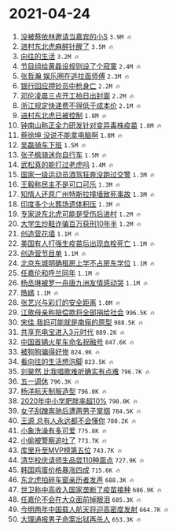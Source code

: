 # 2021-04-24

1. [没被蔡依林邀请当嘉宾的小S](https://s.weibo.com/weibo?q=%23%E6%B2%A1%E8%A2%AB%E8%94%A1%E4%BE%9D%E6%9E%97%E9%82%80%E8%AF%B7%E5%BD%93%E5%98%89%E5%AE%BE%E7%9A%84%E5%B0%8FS%23&Refer=top) `3.9M 🔥`
1. [进村东北虎麻醉针醒了](https://s.weibo.com/weibo?q=%23%E8%BF%9B%E6%9D%91%E4%B8%9C%E5%8C%97%E8%99%8E%E9%BA%BB%E9%86%89%E9%92%88%E9%86%92%E4%BA%86%23&Refer=top) `3.5M 🔥`
1. [向往的生活](https://s.weibo.com/weibo?q=%E5%90%91%E5%BE%80%E7%9A%84%E7%94%9F%E6%B4%BB&Refer=top) `3.2M 🔥`
1. [节目组给黄磊设规则设了个寂寞](https://s.weibo.com/weibo?q=%23%E8%8A%82%E7%9B%AE%E7%BB%84%E7%BB%99%E9%BB%84%E7%A3%8A%E8%AE%BE%E8%A7%84%E5%88%99%E8%AE%BE%E4%BA%86%E4%B8%AA%E5%AF%82%E5%AF%9E%23&Refer=top) `2.4M 🔥`
1. [张哲瀚 娱乐圈在逃拉面师傅](https://s.weibo.com/weibo?q=%E5%BC%A0%E5%93%B2%E7%80%9A%20%E5%A8%B1%E4%B9%90%E5%9C%88%E5%9C%A8%E9%80%83%E6%8B%89%E9%9D%A2%E5%B8%88%E5%82%85&Refer=top) `2.3M 🔥`
1. [银行回应押钞员中枪身亡](https://s.weibo.com/weibo?q=%23%E9%93%B6%E8%A1%8C%E5%9B%9E%E5%BA%94%E6%8A%BC%E9%92%9E%E5%91%98%E4%B8%AD%E6%9E%AA%E8%BA%AB%E4%BA%A1%23&Refer=top) `2.2M 🔥`
1. [邓伦凌晨三点开工拍日出封面](https://s.weibo.com/weibo?q=%23%E9%82%93%E4%BC%A6%E5%87%8C%E6%99%A8%E4%B8%89%E7%82%B9%E5%BC%80%E5%B7%A5%E6%8B%8D%E6%97%A5%E5%87%BA%E5%B0%81%E9%9D%A2%23&Refer=top) `2.2M 🔥`
1. [浙江规定快递费不得低于成本价](https://s.weibo.com/weibo?q=%23%E6%B5%99%E6%B1%9F%E8%A7%84%E5%AE%9A%E5%BF%AB%E9%80%92%E8%B4%B9%E4%B8%8D%E5%BE%97%E4%BD%8E%E4%BA%8E%E6%88%90%E6%9C%AC%E4%BB%B7%23&Refer=top) `2.1M 🔥`
1. [进村东北虎已被控制](https://s.weibo.com/weibo?q=%23%E8%BF%9B%E6%9D%91%E4%B8%9C%E5%8C%97%E8%99%8E%E5%B7%B2%E8%A2%AB%E6%8E%A7%E5%88%B6%23&Refer=top) `1.8M 🔥`
1. [钟南山称正全力研发针对变异毒株疫苗](https://s.weibo.com/weibo?q=%23%E9%92%9F%E5%8D%97%E5%B1%B1%E7%A7%B0%E6%AD%A3%E5%85%A8%E5%8A%9B%E7%A0%94%E5%8F%91%E9%92%88%E5%AF%B9%E5%8F%98%E5%BC%82%E6%AF%92%E6%A0%AA%E7%96%AB%E8%8B%97%23&Refer=top) `1.8M 🔥`
1. [蔡徐坤 没说不能拿电脑啊](https://s.weibo.com/weibo?q=%E8%94%A1%E5%BE%90%E5%9D%A4%20%E6%B2%A1%E8%AF%B4%E4%B8%8D%E8%83%BD%E6%8B%BF%E7%94%B5%E8%84%91%E5%95%8A&Refer=top) `1.8M 🔥`
1. [吴磊骑车下班](https://s.weibo.com/weibo?q=%23%E5%90%B4%E7%A3%8A%E9%AA%91%E8%BD%A6%E4%B8%8B%E7%8F%AD%23&Refer=top) `1.5M 🔥`
1. [张子枫骑迷你自行车](https://s.weibo.com/weibo?q=%23%E5%BC%A0%E5%AD%90%E6%9E%AB%E9%AA%91%E8%BF%B7%E4%BD%A0%E8%87%AA%E8%A1%8C%E8%BD%A6%23&Refer=top) `1.5M 🔥`
1. [武松真的能打过老虎吗](https://s.weibo.com/weibo?q=%23%E6%AD%A6%E6%9D%BE%E7%9C%9F%E7%9A%84%E8%83%BD%E6%89%93%E8%BF%87%E8%80%81%E8%99%8E%E5%90%97%23&Refer=top) `1.4M 🔥`
1. [国家一级运动员酒驾狂奔没跑过交警](https://s.weibo.com/weibo?q=%E5%9B%BD%E5%AE%B6%E4%B8%80%E7%BA%A7%E8%BF%90%E5%8A%A8%E5%91%98%E9%85%92%E9%A9%BE%E7%8B%82%E5%A5%94%E6%B2%A1%E8%B7%91%E8%BF%87%E4%BA%A4%E8%AD%A6&Refer=top) `1.3M 🔥`
1. [王毅称民主不是可口可乐](https://s.weibo.com/weibo?q=%23%E7%8E%8B%E6%AF%85%E7%A7%B0%E6%B0%91%E4%B8%BB%E4%B8%8D%E6%98%AF%E5%8F%AF%E5%8F%A3%E5%8F%AF%E4%B9%90%23&Refer=top) `1.3M 🔥`
1. [知情人还原广州特斯拉撞墙致死事故](https://s.weibo.com/weibo?q=%E7%9F%A5%E6%83%85%E4%BA%BA%E8%BF%98%E5%8E%9F%E5%B9%BF%E5%B7%9E%E7%89%B9%E6%96%AF%E6%8B%89%E6%92%9E%E5%A2%99%E8%87%B4%E6%AD%BB%E4%BA%8B%E6%95%85&Refer=top) `1.3M 🔥`
1. [印度多个火葬场遗体积压](https://s.weibo.com/weibo?q=%23%E5%8D%B0%E5%BA%A6%E5%A4%9A%E4%B8%AA%E7%81%AB%E8%91%AC%E5%9C%BA%E9%81%97%E4%BD%93%E7%A7%AF%E5%8E%8B%23&Refer=top) `1.3M 🔥`
1. [专家说东北虎可能是受伤后进村](https://s.weibo.com/weibo?q=%23%E4%B8%93%E5%AE%B6%E8%AF%B4%E4%B8%9C%E5%8C%97%E8%99%8E%E5%8F%AF%E8%83%BD%E6%98%AF%E5%8F%97%E4%BC%A4%E5%90%8E%E8%BF%9B%E6%9D%91%23&Refer=top) `1.2M 🔥`
1. [大学生炒鞋诈骗百万获刑10年半](https://s.weibo.com/weibo?q=%23%E5%A4%A7%E5%AD%A6%E7%94%9F%E7%82%92%E9%9E%8B%E8%AF%88%E9%AA%97%E7%99%BE%E4%B8%87%E8%8E%B7%E5%88%9110%E5%B9%B4%E5%8D%8A%23&Refer=top) `1.2M 🔥`
1. [创造营花墙](https://s.weibo.com/weibo?q=%E5%88%9B%E9%80%A0%E8%90%A5%E8%8A%B1%E5%A2%99&Refer=top) `1.1M 🔥`
1. [美国有人打强生疫苗后出现血栓死亡](https://s.weibo.com/weibo?q=%23%E7%BE%8E%E5%9B%BD%E6%9C%89%E4%BA%BA%E6%89%93%E5%BC%BA%E7%94%9F%E7%96%AB%E8%8B%97%E5%90%8E%E5%87%BA%E7%8E%B0%E8%A1%80%E6%A0%93%E6%AD%BB%E4%BA%A1%23&Refer=top) `1.1M 🔥`
1. [创造营节目单](https://s.weibo.com/weibo?q=%E5%88%9B%E9%80%A0%E8%90%A5%E8%8A%82%E7%9B%AE%E5%8D%95&Refer=top) `1.1M 🔥`
1. [北京东城明确租房上学不占房东学位](https://s.weibo.com/weibo?q=%23%E5%8C%97%E4%BA%AC%E4%B8%9C%E5%9F%8E%E6%98%8E%E7%A1%AE%E7%A7%9F%E6%88%BF%E4%B8%8A%E5%AD%A6%E4%B8%8D%E5%8D%A0%E6%88%BF%E4%B8%9C%E5%AD%A6%E4%BD%8D%23&Refer=top) `1.1M 🔥`
1. [任嘉伦和呼兰同年](https://s.weibo.com/weibo?q=%23%E4%BB%BB%E5%98%89%E4%BC%A6%E5%92%8C%E5%91%BC%E5%85%B0%E5%90%8C%E5%B9%B4%23&Refer=top) `1.1M 🔥`
1. [杨丞琳被罗一舟唐九洲友情感动哭](https://s.weibo.com/weibo?q=%23%E6%9D%A8%E4%B8%9E%E7%90%B3%E8%A2%AB%E7%BD%97%E4%B8%80%E8%88%9F%E5%94%90%E4%B9%9D%E6%B4%B2%E5%8F%8B%E6%83%85%E6%84%9F%E5%8A%A8%E5%93%AD%23&Refer=top) `1.1M 🔥`
1. [皓嫣](https://s.weibo.com/weibo?q=%E7%9A%93%E5%AB%A3&Refer=top) `1.1M 🔥`
1. [张艺兴与彩灯的安全距离](https://s.weibo.com/weibo?q=%23%E5%BC%A0%E8%89%BA%E5%85%B4%E4%B8%8E%E5%BD%A9%E7%81%AF%E7%9A%84%E5%AE%89%E5%85%A8%E8%B7%9D%E7%A6%BB%23&Refer=top) `1.0M 🔥`
1. [江歌母亲称赔偿款将全部捐给社会](https://s.weibo.com/weibo?q=%23%E6%B1%9F%E6%AD%8C%E6%AF%8D%E4%BA%B2%E7%A7%B0%E8%B5%94%E5%81%BF%E6%AC%BE%E5%B0%86%E5%85%A8%E9%83%A8%E6%8D%90%E7%BB%99%E7%A4%BE%E4%BC%9A%23&Refer=top) `996.5K 🔥`
1. [宋佳 我妈可能就是南俪的原型](https://s.weibo.com/weibo?q=%E5%AE%8B%E4%BD%B3%20%E6%88%91%E5%A6%88%E5%8F%AF%E8%83%BD%E5%B0%B1%E6%98%AF%E5%8D%97%E4%BF%AA%E7%9A%84%E5%8E%9F%E5%9E%8B&Refer=top) `988.5K 🔥`
1. [共享充电宝进入3元时代](https://s.weibo.com/weibo?q=%23%E5%85%B1%E4%BA%AB%E5%85%85%E7%94%B5%E5%AE%9D%E8%BF%9B%E5%85%A53%E5%85%83%E6%97%B6%E4%BB%A3%23&Refer=top) `889.2K 🔥`
1. [中国首辆火星车命名祝融号](https://s.weibo.com/weibo?q=%23%E4%B8%AD%E5%9B%BD%E9%A6%96%E8%BE%86%E7%81%AB%E6%98%9F%E8%BD%A6%E5%91%BD%E5%90%8D%E7%A5%9D%E8%9E%8D%E5%8F%B7%23&Refer=top) `847.6K 🔥`
1. [被狗狗骗得好惨](https://s.weibo.com/weibo?q=%23%E8%A2%AB%E7%8B%97%E7%8B%97%E9%AA%97%E5%BE%97%E5%A5%BD%E6%83%A8%23&Refer=top) `824.9K 🔥`
1. [看向往的生活想泡脚](https://s.weibo.com/weibo?q=%23%E7%9C%8B%E5%90%91%E5%BE%80%E7%9A%84%E7%94%9F%E6%B4%BB%E6%83%B3%E6%B3%A1%E8%84%9A%23&Refer=top) `823.5K 🔥`
1. [刘昊然 比我唱歌难听确实有点难](https://s.weibo.com/weibo?q=%E5%88%98%E6%98%8A%E7%84%B6%20%E6%AF%94%E6%88%91%E5%94%B1%E6%AD%8C%E9%9A%BE%E5%90%AC%E7%A1%AE%E5%AE%9E%E6%9C%89%E7%82%B9%E9%9A%BE&Refer=top) `796.7K 🔥`
1. [五一调休](https://s.weibo.com/weibo?q=%E4%BA%94%E4%B8%80%E8%B0%83%E4%BC%91&Refer=top) `796.3K 🔥`
1. [杨洋航天制服造型](https://s.weibo.com/weibo?q=%23%E6%9D%A8%E6%B4%8B%E8%88%AA%E5%A4%A9%E5%88%B6%E6%9C%8D%E9%80%A0%E5%9E%8B%23&Refer=top) `796.0K 🔥`
1. [2020年中小学肥胖率超10%](https://s.weibo.com/weibo?q=%232020%E5%B9%B4%E4%B8%AD%E5%B0%8F%E5%AD%A6%E8%82%A5%E8%83%96%E7%8E%87%E8%B6%8510%25%23&Refer=top) `790.0K 🔥`
1. [女子刮蹭奔驰后遭两男子掌掴](https://s.weibo.com/weibo?q=%23%E5%A5%B3%E5%AD%90%E5%88%AE%E8%B9%AD%E5%A5%94%E9%A9%B0%E5%90%8E%E9%81%AD%E4%B8%A4%E7%94%B7%E5%AD%90%E6%8E%8C%E6%8E%B4%23&Refer=top) `784.5K 🔥`
1. [王源 总有人永远都不会懂你](https://s.weibo.com/weibo?q=%E7%8E%8B%E6%BA%90%20%E6%80%BB%E6%9C%89%E4%BA%BA%E6%B0%B8%E8%BF%9C%E9%83%BD%E4%B8%8D%E4%BC%9A%E6%87%82%E4%BD%A0&Refer=top) `780.2K 🔥`
1. [小象洗澡有多可爱](https://s.weibo.com/weibo?q=%E5%B0%8F%E8%B1%A1%E6%B4%97%E6%BE%A1%E6%9C%89%E5%A4%9A%E5%8F%AF%E7%88%B1&Refer=top) `775.8K 🔥`
1. [小偷被警察追吐了](https://s.weibo.com/weibo?q=%23%E5%B0%8F%E5%81%B7%E8%A2%AB%E8%AD%A6%E5%AF%9F%E8%BF%BD%E5%90%90%E4%BA%86%23&Refer=top) `773.7K 🔥`
1. [库里升至MVP榜第五位](https://s.weibo.com/weibo?q=%23%E5%BA%93%E9%87%8C%E5%8D%87%E8%87%B3MVP%E6%A6%9C%E7%AC%AC%E4%BA%94%E4%BD%8D%23&Refer=top) `743.7K 🔥`
1. [清华校庆请师生品尝110种面点](https://s.weibo.com/weibo?q=%E6%B8%85%E5%8D%8E%E6%A0%A1%E5%BA%86%E8%AF%B7%E5%B8%88%E7%94%9F%E5%93%81%E5%B0%9D110%E7%A7%8D%E9%9D%A2%E7%82%B9&Refer=top) `727.9K 🔥`
1. [韩国鸡蛋价格暴涨四成](https://s.weibo.com/weibo?q=%23%E9%9F%A9%E5%9B%BD%E9%B8%A1%E8%9B%8B%E4%BB%B7%E6%A0%BC%E6%9A%B4%E6%B6%A8%E5%9B%9B%E6%88%90%23&Refer=top) `715.6K 🔥`
1. [东北虎拍碎车窗亲历者发声](https://s.weibo.com/weibo?q=%23%E4%B8%9C%E5%8C%97%E8%99%8E%E6%8B%8D%E7%A2%8E%E8%BD%A6%E7%AA%97%E4%BA%B2%E5%8E%86%E8%80%85%E5%8F%91%E5%A3%B0%23&Refer=top) `688.3K 🔥`
1. [世卫称中高收入国家垄断了疫苗接种](https://s.weibo.com/weibo?q=%23%E4%B8%96%E5%8D%AB%E7%A7%B0%E4%B8%AD%E9%AB%98%E6%94%B6%E5%85%A5%E5%9B%BD%E5%AE%B6%E5%9E%84%E6%96%AD%E4%BA%86%E7%96%AB%E8%8B%97%E6%8E%A5%E7%A7%8D%23&Refer=top) `686.9K 🔥`
1. [任嘉伦不会在大众面前掉眼泪](https://s.weibo.com/weibo?q=%23%E4%BB%BB%E5%98%89%E4%BC%A6%E4%B8%8D%E4%BC%9A%E5%9C%A8%E5%A4%A7%E4%BC%97%E9%9D%A2%E5%89%8D%E6%8E%89%E7%9C%BC%E6%B3%AA%23&Refer=top) `685.3K 🔥`
1. [今明两年中国载人航天将迎高密度发射](https://s.weibo.com/weibo?q=%23%E4%BB%8A%E6%98%8E%E4%B8%A4%E5%B9%B4%E4%B8%AD%E5%9B%BD%E8%BD%BD%E4%BA%BA%E8%88%AA%E5%A4%A9%E5%B0%86%E8%BF%8E%E9%AB%98%E5%AF%86%E5%BA%A6%E5%8F%91%E5%B0%84%23&Refer=top) `664.7K 🔥`
1. [大理通报男子命案出狱再杀人](https://s.weibo.com/weibo?q=%23%E5%A4%A7%E7%90%86%E9%80%9A%E6%8A%A5%E7%94%B7%E5%AD%90%E5%91%BD%E6%A1%88%E5%87%BA%E7%8B%B1%E5%86%8D%E6%9D%80%E4%BA%BA%23&Refer=top) `653.3K 🔥`
